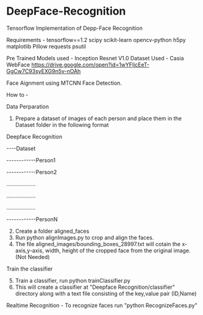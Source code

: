# DeepFace-Recognition
Tensorflow Implementation of Depp-Face Recognition 

Requirements - 
tensorflow==1.2
scipy
scikit-learn
opencv-python
h5py
matplotlib
Pillow
requests
psutil

Pre Trained Models used  - Inception Resnet V1.0 
Dataset Used - Casia WebFace
https://drive.google.com/open?id=1wYFljcEeT-GgCw7C93syEXG9n5v-nOAh

Face Aignment using MTCNN Face Detection.

How to - 

Data Perparation

1) Prepare a dataset of images of each person and place them in the Dataset folder in the following format

Deepface Recognition

----Dataset

------------Person1

------------Person2

...................

...................

...................

------------PersonN

2) Create a folder aligned_faces 
3) Run python alignImages.py to crop and align the faces.
4) The file aligned_images/bounding_boxes_28997.txt will cotain the x-axis,y-axis, width, height of the cropped face from the original image. (Not Needed)

Train the classifier

5) Train a classifier, run python trainClassifier.py
6) This will create a classifier at "Deepface Recognition/classifier" directory along with a text file consisting of the key,value pair (ID,Name)

Realtime Recognition - 
To recognize faces run "python RecognizeFaces.py"
